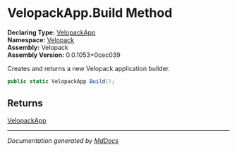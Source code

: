 ﻿<!--  
  <auto-generated>   
    The contents of this file were generated by a tool.  
    Changes to this file may be list if the file is regenerated  
  </auto-generated>   
-->

# VelopackApp.Build Method

**Declaring Type:** [VelopackApp](../index.md)  
**Namespace:** [Velopack](../../index.md)  
**Assembly:** Velopack  
**Assembly Version:** 0.0.1053+0cec039

Creates and returns a new Velopack application builder.

```csharp
public static VelopackApp Build();
```

## Returns

[VelopackApp](../index.md)

___

*Documentation generated by [MdDocs](https://github.com/ap0llo/mddocs)*
